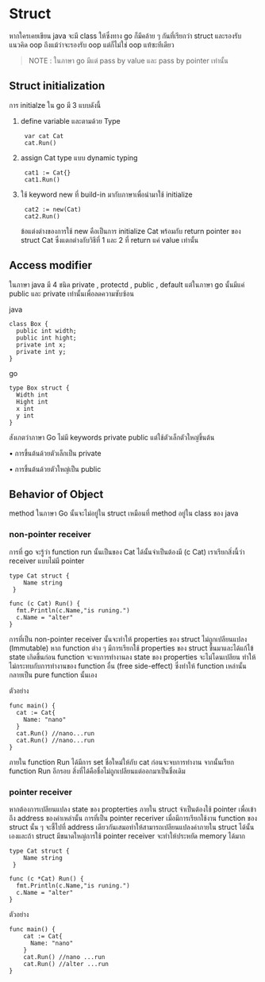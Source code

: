 # Struct 

หากใครเคยเขียน java จะมี class ให้ซึ่งทาง go ก็มีคล้าย ๆ กันที่เรียกว่า struct และรองรับแนวคิด oop ถึงแม้ว่าจะรองรับ oop แต่ก็ไม่ใช่ oop แท้ซะทีเดียว

> NOTE :  ในภาษา go  มีแต่ pass by value และ pass by pointer เท่านั้น


##  Struct initialization

การ initialze ใน go มี 3 แบบดังนี้

1. define variable และตามด้วย Type
  
        var cat Cat
        cat.Run()

2. assign Cat type แบบ dynamic typing

        cat1 := Cat{}
        cat1.Run()

3. ใช้ keyword new ที่ build-in มากับภาษาเพื่อนำมาใช้ initialize 
   
        cat2 := new(Cat)
        cat2.Run()

    ข้อแต่งต่างของการใช้ new  คือเป็นการ initialize Cat  พร้อมกับ return pointer ของ struct Cat ซึ่งแตกต่างกับวิธีที่ 1 และ 2 ที่ return แค่ value เท่านั้น

  

## Access modifier
ในภาษา java มี 4 ชนิด private , protectd , public , default แต่ในภาษา go นั้นมีแค่ public และ private เท่านั้นเพื่อลดความซับซ้อน 

java

    class Box {
      public int width;
      public int hight;
      private int x;
      private int y;
    }

go 

    type Box struct {
      Width int
      Hight int
      x int
      y int
    }

สังเกตว่าภาษา Go ไม่มี keywords private public แต่ใช้ตัวเล็กตัวใหญ่ขึ้นต้น 

• การขึ้นต้นด้วยตัวเล็กเป็น private 

• การขึ้นต้นด้วยตัวใหญ่เป็น public

## Behavior of Object

method ในภาษา Go นั้นจะไม่อยู่ใน  struct เหมือนที่ method อยู่ใน class ของ java 

### non-pointer receiver

การที่ go จะรู้ว่า function run นั้นเป็นของ Cat ได้นั้นจำเป็นต้องมี  (c Cat) เราเรียกสิ่งนี้ว่า receiver แบบไม่มี pointer 

    type Cat struct {
        Name string
     }

    func (c Cat) Run() { 
      fmt.Println(c.Name,"is runing.") 
      c.Name = "alter"
    }

การที่เป็น non-pointer receiver นั้นจะทำให้ properties ของ struct ไม่ถูกเปลียนแปลง (Immutable) หาก function ต่าง ๆ มีการเรียกใช้ properties ของ struct ขึ้นมาและได้แก้ไข้ state เกิดขึ้นก่อน function จะจบการทำงานลง state ของ properties จะไม่โดนเปลียน ทำให้ไม่กระทบกับการทำงานของ function อื่น (free side-effect) ซึ่งทำให้
function เหล่านั้นกลายเป็น pure function นั้นเอง

ตัวอย่าง 

    func main() {
      cat := Cat{
        Name: "nano"
      }
      cat.Run() //nano...run
      cat.Run() //nano...run
    }
  
ภายใน function Run ได้มีการ set ชื่อใหม่ให้กับ cat ก่อนจะจบการทำงาน จากนั้นเรียก function Run อีกรอบ สิ่งที่ได้คือชื่อไม่ถูกเปลียนแต่ออกมาเป็นชื่อเดิม

### pointer receiver

หากต้องการเปลียนแปลง state ของ propterties ภายใน struct จำเป็นต้องใช้ pointer เพื่อเข้าถึง address ของค่าเหล่านั้น การที่เป็น pointer receriver เมื่อมีการเรียกใช้งาน function  ของ struct นั้น ๆ จะชี้ไปที่ address เดียวกันเสมอทำให้สามารถเปลียนแปลงค่าภายใน struct ได้นั้นเองและถ้า struct มีขนาดใหญ่การใช้ pointer receiver จะทำให้ประหยัด memory ได้มาก

    type Cat struct {
        Name string
     }

    func (c *Cat) Run() { 
      fmt.Println(c.Name,"is runing.") 
      c.Name = "alter"
    }

ตัวอย่าง

    func main() {
        cat := Cat{
          Name: "nano"
        }
        cat.Run() //nano ...run
        cat.Run() //alter ...run
    }

